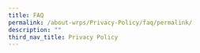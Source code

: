```yaml
---
title: FAQ
permalink: /about-wrps/Privacy-Policy/faq/permalink/
description: ""
third_nav_title: Privacy Policy
---
```

